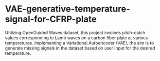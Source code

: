 # VAE-generative-temperature-signal-for-CFRP-plate
Utilizing OpenGuided Waves dataset, this project involves pitch-catch values corresponding to Lamb waves on a carbon fiber plate at various temperatures. Implementing a Variational Autoencoder (VAE), the aim is to generate missing signals in the dataset based on user input for the desired temperature.
